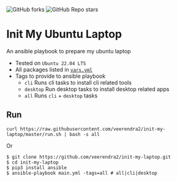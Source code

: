 ![GitHub forks](https://img.shields.io/github/forks/veerendra2/init-my-laptop?style=plastic) 
![GitHub Repo stars](https://img.shields.io/github/stars/veerendra2/init-my-laptop?style=plastic)
# Init My Ubuntu Laptop
An ansible playbook to prepare my ubuntu laptop

* Tested on `Ubuntu 22.04 LTS`
* All packages listed in [`vars.yml`](./vars.yml)
* Tags to provide to ansible playbook
  * `cli` Runs cli tasks to install cli related tools
  * `desktop` Run desktop tasks to install desktop related apps 
  * `all` Runs `cli` + `desktop` tasks


## Run
```
curl https://raw.githubusercontent.com/veerendra2/init-my-laptop/master/run.sh | bash -s all
```
Or
```
$ git clone https://github.com/veerendra2/init-my-laptop.git
$ cd init-my-laptop
$ pip3 install ansible
$ ansible-playbook main.yml -tags=all # all|cli|desktop
```